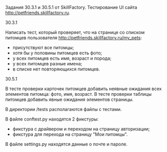 Задания 30.3.1 и 30.5.1 от SkillFactory. Тестирование UI сайта http://petfriends.skillfactory.ru.

30.3.1

Написать тест, который проверяет, что на странице со списком питомцев пользователя http://petfriends.skillfactory.ru/my_pets:

- присутствуют все питомцы;
- хотя бы у половины питомцев есть фото;
- у всех питомцев есть имя, возраст и порода;
- у всех питомцев разные имена;
- в списке нет повторяющихся питомцев.

30.5.1

В тесте проверки карточек питомцев добавить неявные ожидания всех элементов питомца: фото, имя, возраст.
В тесте проверки таблицы питомцев добавить явные ожидания элементов страницы.

В директории /tests располагаются файлы с тестами.

В файле conftest.py находятся 2 фикстуры:
- фикстура с драйвером и переходом на страницу авторизации;
- фикстура для перехода на страницу "Мои питомцы".

В файле settings.py находятся данные о почте и пароле.
